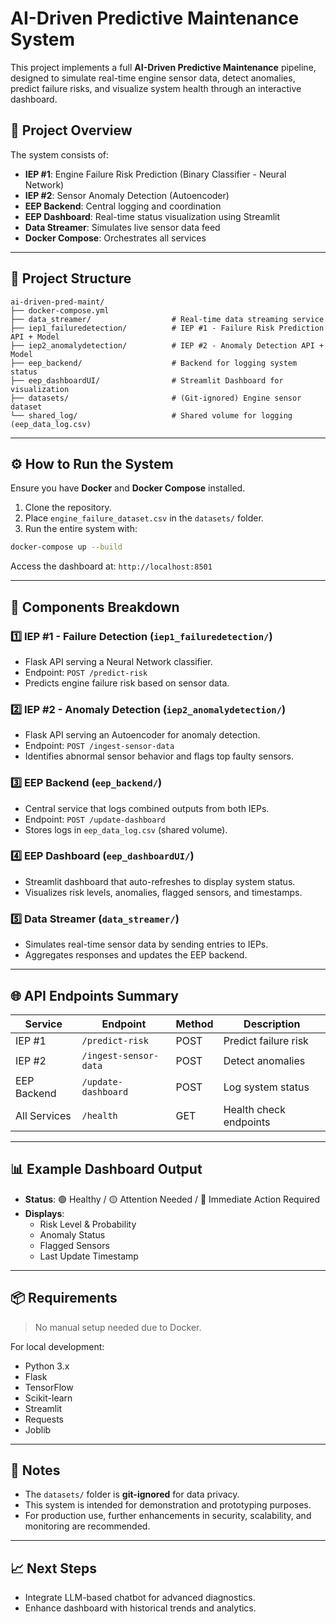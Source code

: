 
# AI-Driven Predictive Maintenance System

This project implements a full **AI-Driven Predictive Maintenance** pipeline, designed to simulate real-time engine sensor data, detect anomalies, predict failure risks, and visualize system health through an interactive dashboard.

## 🚀 Project Overview

The system consists of:
- **IEP #1**: Engine Failure Risk Prediction (Binary Classifier - Neural Network)
- **IEP #2**: Sensor Anomaly Detection (Autoencoder)
- **EEP Backend**: Central logging and coordination
- **EEP Dashboard**: Real-time status visualization using Streamlit
- **Data Streamer**: Simulates live sensor data feed
- **Docker Compose**: Orchestrates all services

---

## 📂 Project Structure

```
ai-driven-pred-maint/
├── docker-compose.yml
├── data_streamer/                  # Real-time data streaming service
├── iep1_failuredetection/          # IEP #1 - Failure Risk Prediction API + Model
├── iep2_anomalydetection/          # IEP #2 - Anomaly Detection API + Model
├── eep_backend/                    # Backend for logging system status
├── eep_dashboardUI/                # Streamlit Dashboard for visualization
├── datasets/                       # (Git-ignored) Engine sensor dataset
└── shared_log/                     # Shared volume for logging (eep_data_log.csv)
```

---

## ⚙️ How to Run the System

Ensure you have **Docker** and **Docker Compose** installed.

1. Clone the repository.
2. Place `engine_failure_dataset.csv` in the `datasets/` folder.
3. Run the entire system with:

```bash
docker-compose up --build
```

Access the dashboard at: `http://localhost:8501`

---

## 🧩 Components Breakdown

### 1️⃣ IEP #1 - Failure Detection (`iep1_failuredetection/`)
- Flask API serving a Neural Network classifier.
- Endpoint: `POST /predict-risk`
- Predicts engine failure risk based on sensor data.

### 2️⃣ IEP #2 - Anomaly Detection (`iep2_anomalydetection/`)
- Flask API serving an Autoencoder for anomaly detection.
- Endpoint: `POST /ingest-sensor-data`
- Identifies abnormal sensor behavior and flags top faulty sensors.

### 3️⃣ EEP Backend (`eep_backend/`)
- Central service that logs combined outputs from both IEPs.
- Endpoint: `POST /update-dashboard`
- Stores logs in `eep_data_log.csv` (shared volume).

### 4️⃣ EEP Dashboard (`eep_dashboardUI/`)
- Streamlit dashboard that auto-refreshes to display system status.
- Visualizes risk levels, anomalies, flagged sensors, and timestamps.

### 5️⃣ Data Streamer (`data_streamer/`)
- Simulates real-time sensor data by sending entries to IEPs.
- Aggregates responses and updates the EEP backend.

---

## 🌐 API Endpoints Summary

| Service         | Endpoint               | Method | Description                  |
|-----------------|------------------------|--------|------------------------------|
| IEP #1          | `/predict-risk`        | POST   | Predict failure risk         |
| IEP #2          | `/ingest-sensor-data`  | POST   | Detect anomalies             |
| EEP Backend     | `/update-dashboard`    | POST   | Log system status            |
| All Services    | `/health`              | GET    | Health check endpoints       |

---

## 📊 Example Dashboard Output
- **Status**: 🟢 Healthy / 🟡 Attention Needed / 🔴 Immediate Action Required
- **Displays**:
  - Risk Level & Probability
  - Anomaly Status
  - Flagged Sensors
  - Last Update Timestamp

---

## 📦 Requirements
> No manual setup needed due to Docker.

For local development:
- Python 3.x
- Flask
- TensorFlow
- Scikit-learn
- Streamlit
- Requests
- Joblib

---

## 🚨 Notes
- The `datasets/` folder is **git-ignored** for data privacy.
- This system is intended for demonstration and prototyping purposes.
- For production use, further enhancements in security, scalability, and monitoring are recommended.

---

## 📈 Next Steps
- Integrate LLM-based chatbot for advanced diagnostics.
- Enhance dashboard with historical trends and analytics.
